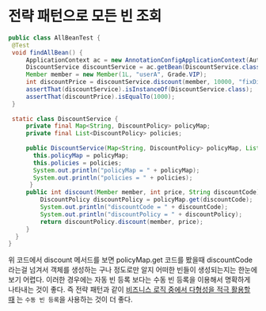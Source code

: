 # 전략 패턴으로 모든 빈 조회

```java
public class AllBeanTest {
 @Test
 void findAllBean() {
     ApplicationContext ac = new AnnotationConfigApplicationContext(AutoAppConfig.class, DiscountService.class);
     DiscountService discountService = ac.getBean(DiscountService.class);
     Member member = new Member(1L, "userA", Grade.VIP);
     int discountPrice = discountService.discount(member, 10000, "fixDiscountPolicy");
     assertThat(discountService).isInstanceOf(DiscountService.class);
     assertThat(discountPrice).isEqualTo(1000);
 }
 
 static class DiscountService {
     private final Map<String, DiscountPolicy> policyMap;
     private final List<DiscountPolicy> policies;
     
     public DiscountService(Map<String, DiscountPolicy> policyMap, List<DiscountPolicy> policies) {
       this.policyMap = policyMap;
       this.policies = policies;
       System.out.println("policyMap = " + policyMap);
       System.out.println("policies = " + policies);
      }
     public int discount(Member member, int price, String discountCode) {
         DiscountPolicy discountPolicy = policyMap.get(discountCode);
         System.out.println("discountCode = " + discountCode);
         System.out.println("discountPolicy = " + discountPolicy);
         return discountPolicy.discount(member, price);
     }
  }
}
```

위 코드에서 discount 메서드를 보면 policyMap.get 코드를 봤을때 discountCode 라는걸 넘겨서 객체를 생성하는 구나 정도로만 알지 어떠한 빈들이 생성되는지는 한눈에 보기 어렵다.
이러한 경우에는 자동 빈 등록 보다는 수동 빈 등록을 이용해서 명확하게 나타내는 것이 좋다. 즉 전략 패턴과 같이 [비즈니스 로직 중에서 다형성을 적극 활용할 때](https://github.com/BAEKJungHo/spring-core-principle#%EB%B9%84%EC%A6%88%EB%8B%88%EC%8A%A4-%EB%A1%9C%EC%A7%81-%EC%A4%91%EC%97%90%EC%84%9C-%EB%8B%A4%ED%98%95%EC%84%B1%EC%9D%84-%EC%A0%81%EA%B7%B9-%ED%99%9C%EC%9A%A9%ED%95%A0-%EB%95%8C) 는 `수동 빈 등록`을 사용하는 것이 더 좋다.
